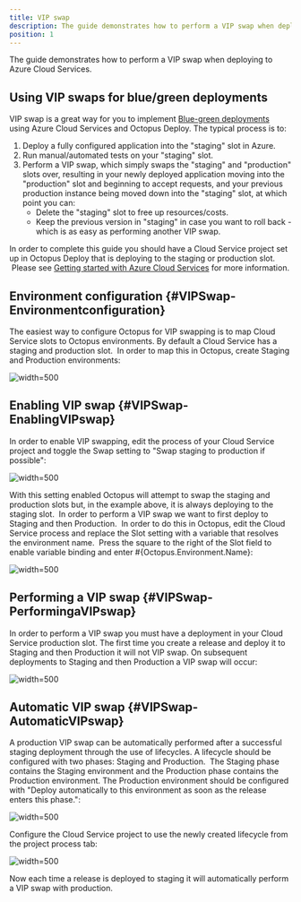 ```yaml
---
title: VIP swap
description: The guide demonstrates how to perform a VIP swap when deploying to Azure Cloud Services.
position: 1
---
```


The guide demonstrates how to perform a VIP swap when deploying to Azure Cloud Services.


## Using VIP swaps for blue/green deployments

VIP swap is a great way for you to implement [Blue-green deployments](/docs/deployment-patterns/blue-green-deployments/index.md) using Azure Cloud Services and Octopus Deploy. The typical process is to:

1. Deploy a fully configured application into the "staging" slot in Azure.
2. Run manual/automated tests on your "staging" slot.
3. Perform a VIP swap, which simply swaps the "staging" and "production" slots over, resulting in your newly deployed application moving into the "production" slot and beginning to accept requests, and your previous production instance being moved down into the "staging" slot, at which point you can:
    * Delete the "staging" slot to free up resources/costs.
    * Keep the previous version in "staging" in case you want to roll back - which is as easy as performing another VIP swap.

In order to complete this guide you should have a Cloud Service project set up in Octopus Deploy that is deploying to the staging or production slot.  Please see [Getting started with Azure Cloud Services](/docs/deployment-examples/azure-deployments/cloud-services/getting-started-with-azure-cloud-services.md) for more information.

## Environment configuration {#VIPSwap-Environmentconfiguration}

The easiest way to configure Octopus for VIP swapping is to map Cloud Service slots to Octopus environments. By default a Cloud Service has a staging and production slot.  In order to map this in Octopus, create Staging and Production environments:

![](environments.png "width=500")

## Enabling VIP swap {#VIPSwap-EnablingVIPswap}

In order to enable VIP swapping, edit the process of your Cloud Service project and toggle the Swap setting to "Swap staging to production if possible":

![](vip-swap.png "width=500")

With this setting enabled Octopus will attempt to swap the staging and production slots but, in the example above, it is always deploying to the staging slot.  In order to perform a VIP swap we want to first deploy to Staging and then Production.  In order to do this in Octopus, edit the Cloud Service process and replace the Slot setting with a variable that resolves the environment name.  Press the square to the right of the Slot field to enable variable binding and enter #{Octopus.Environment.Name}:

![](vip-swap-binding.png "width=500")

## Performing a VIP swap {#VIPSwap-PerformingaVIPswap}

In order to perform a VIP swap you must have a deployment in your Cloud Service production slot. The first time you create a release and deploy it to Staging and then Production it will not VIP swap. On subsequent deployments to Staging and then Production a VIP swap will occur:

![](vip-task-log.png "width=500")

## Automatic VIP swap {#VIPSwap-AutomaticVIPswap}

A production VIP swap can be automatically performed after a successful staging deployment through the use of lifecycles. A lifecycle should be configured with two phases: Staging and Production.  The Staging phase contains the Staging environment and the Production phase contains the Production environment. The Production environment should be configured with "Deploy automatically to this environment as soon as the release enters this phase.":

![](vip-lifecycles.png "width=500")

Configure the Cloud Service project to use the newly created lifecycle from the project process tab:

![](vip-project-lifecycle.png "width=500")

Now each time a release is deployed to staging it will automatically perform a VIP swap with production.
